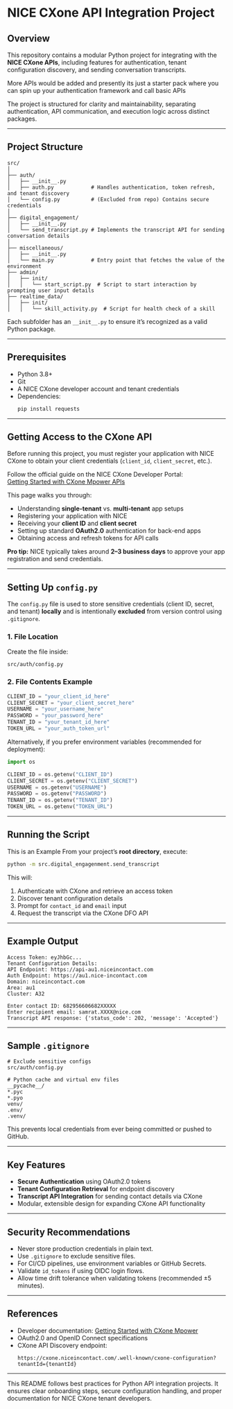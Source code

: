 # NICE CXone API Integration Project

## Overview
This repository contains a modular Python project for integrating with the **NICE CXone APIs**, including features for authentication, tenant configuration discovery, and sending conversation transcripts.

More APIs would be added and presently its just a starter pack where you can spin up your authentication framework and call basic APIs

The project is structured for clarity and maintainability, separating authentication, API communication, and execution logic across distinct packages.

***

## Project Structure

```
src/
│
├── auth/
│   ├── __init__.py
│   ├── auth.py            # Handles authentication, token refresh, and tenant discovery
│   └── config.py          # (Excluded from repo) Contains secure credentials
│
├── digital_engagement/
│   ├── __init__.py
│   └── send_transcript.py # Implements the transcript API for sending conversation details
│
├── miscellaneous/
│   ├── __init__.py
│   └── main.py            # Entry point that fetches the value of the environment
├── admin/
│   ├── init/
│   │   └── start_script.py  # Script to start interaction by prompting user input details
├── realtime_data/
│   ├── init/
│   │   └── skill_activity.py  # Script for health check of a skill

```

Each subfolder has an `__init__.py` to ensure it’s recognized as a valid Python package.

***

## Prerequisites

- Python 3.8+  
- Git  
- A NICE CXone developer account and tenant credentials  
- Dependencies:
  ```bash
  pip install requests
  ```

***

## Getting Access to the CXone API

Before running this project, you must register your application with NICE CXone to obtain your client credentials (`client_id`, `client_secret`, etc.).

Follow the official guide on the NICE CXone Developer Portal:  
[Getting Started with CXone Mpower APIs](https://developer.niceincontact.com/Documentation/GettingStarted)

This page walks you through:
- Understanding **single-tenant** vs. **multi-tenant** app setups  
- Registering your application with NICE  
- Receiving your **client ID** and **client secret**  
- Setting up standard **OAuth2.0** authentication for back-end apps  
- Obtaining access and refresh tokens for API calls  

**Pro tip:** NICE typically takes around **2–3 business days** to approve your app registration and send credentials.

***

## Setting Up `config.py`

The `config.py` file is used to store sensitive credentials (client ID, secret, and tenant) **locally** and is intentionally **excluded** from version control using `.gitignore`.

### 1. File Location

Create the file inside:
```
src/auth/config.py
```

### 2. File Contents Example

```python
CLIENT_ID = "your_client_id_here"
CLIENT_SECRET = "your_client_secret_here"
USERNAME = "your_username_here"
PASSWORD = "your_password_here"
TENANT_ID = "your_tenant_id_here"
TOKEN_URL = "your_auth_token_url"
```

Alternatively, if you prefer environment variables (recommended for deployment):

```python
import os

CLIENT_ID = os.getenv("CLIENT_ID")
CLIENT_SECRET = os.getenv("CLIENT_SECRET")
USERNAME = os.getenv("USERNAME")
PASSWORD = os.getenv("PASSWORD")
TENANT_ID = os.getenv("TENANT_ID")
TOKEN_URL = os.getenv("TOKEN_URL")
```

***

## Running the Script

This is an Example
From your project’s **root directory**, execute:

```bash
python -m src.digital_engagenment.send_transcript
```

This will:
1. Authenticate with CXone and retrieve an access token  
2. Discover tenant configuration details  
3. Prompt for `contact_id` and `email` input  
4. Request the transcript via the CXone DFO API  

***

## Example Output

```
Access Token: eyJhbGc...
Tenant Configuration Details:
API Endpoint: https://api-au1.niceincontact.com
Auth Endpoint: https://au1.nice-incontact.com
Domain: niceincontact.com
Area: au1
Cluster: A32

Enter contact ID: 682956606682XXXXX
Enter recipient email: samrat.XXXX@nice.com
Transcript API response: {'status_code': 202, 'message': 'Accepted'}
```

***

## Sample `.gitignore`

```
# Exclude sensitive configs
src/auth/config.py

# Python cache and virtual env files
__pycache__/
*.pyc
*.pyo
venv/
.env/
.venv/
```

This prevents local credentials from ever being committed or pushed to GitHub.

***

## Key Features

- **Secure Authentication** using OAuth2.0 tokens  
- **Tenant Configuration Retrieval** for endpoint discovery  
- **Transcript API Integration** for sending contact details via CXone  
- Modular, extensible design for expanding CXone API functionality  

***

## Security Recommendations

- Never store production credentials in plain text.  
- Use `.gitignore` to exclude sensitive files.  
- For CI/CD pipelines, use environment variables or GitHub Secrets.  
- Validate `id_tokens` if using OIDC login flows.  
- Allow time drift tolerance when validating tokens (recommended ±5 minutes).  

***

## References

- Developer documentation: [Getting Started with CXone Mpower](https://developer.niceincontact.com/Documentation/GettingStarted)  
- OAuth2.0 and OpenID Connect specifications  
- CXone API Discovery endpoint:  
  ```
  https://cxone.niceincontact.com/.well-known/cxone-configuration?tenantId={tenantId}
  ```

***

This README follows best practices for Python API integration projects. It ensures clear onboarding steps, secure configuration handling, and proper documentation for NICE CXone tenant developers.
